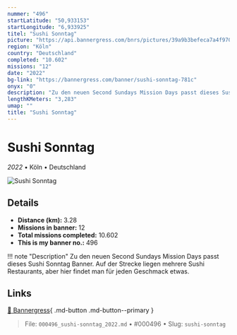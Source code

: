 ```yaml
---
nummer: "496"
startLatitude: "50,933153"
startLongitude: "6,933925"
titel: "Sushi Sonntag"
picture: "https://api.bannergress.com/bnrs/pictures/39a9b3befeca7a4f970daa5a169df763"
region: "Köln"
country: "Deutschland"
completed: "10.602"
missions: "12"
date: "2022"
bg-link: "https://bannergress.com/banner/sushi-sonntag-781c"
onyx: "0"
description: "Zu den neuen Second Sundays Mission Days passt dieses Sushi Sonntag Banner. Auf der Strecke liegen mehrere Sushi Restaurants, aber hier findet man für jeden Geschmack etwas."
lengthKMeters: "3,283"
umap: ""
title: "Sushi Sonntag"
---
```

# Sushi Sonntag

*2022* • Köln • Deutschland

![Sushi Sonntag](https://api.bannergress.com/bnrs/pictures/39a9b3befeca7a4f970daa5a169df763)

## Details
- **Distance (km):** 3.28
- **Missions in banner:** 12
- **Total missions completed:** 10.602
- **This is my banner no.:** 496


!!! note "Description"
    Zu den neuen Second Sundays Mission Days passt dieses Sushi Sonntag Banner. Auf der Strecke liegen mehrere Sushi Restaurants, aber hier findet man für jeden Geschmack etwas.



## Links
[🔗 Bannergress](https://bannergress.com/banner/sushi-sonntag-781c){ .md-button .md-button--primary }



> File: `000496_sushi-sonntag_2022.md` • #000496 • Slug: `sushi-sonntag`
